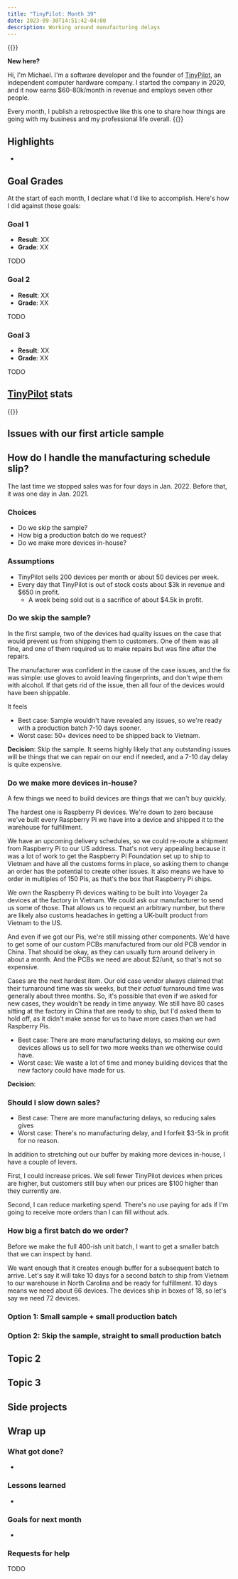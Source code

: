 ```yaml
---
title: "TinyPilot: Month 39"
date: 2023-09-30T14:51:42-04:00
description: Working around manufacturing delays
---
```


{{<notice type="info">}}

**New here?**

Hi, I'm Michael. I'm a software developer and the founder of [TinyPilot](https://tinypilotkvm.com), an independent computer hardware company. I started the company in 2020, and it now earns $60-80k/month in revenue and employs seven other people.

Every month, I publish a retrospective like this one to share how things are going with my business and my professional life overall.
{{</notice>}}

## Highlights

-

## Goal Grades

At the start of each month, I declare what I'd like to accomplish. Here's how I did against those goals:

### Goal 1

- **Result**: XX
- **Grade**: XX

TODO

### Goal 2

- **Result**: XX
- **Grade**: XX

TODO

### Goal 3

- **Result**: XX
- **Grade**: XX

TODO

## [TinyPilot](https://tinypilotkvm.com/?ref=mtlynch.io) stats

{{<revenue-graph project="tinypilot">}}

## Issues with our first article sample

## How do I handle the manufacturing schedule slip?

The last time we stopped sales was for four days in Jan. 2022. Before that, it was one day in Jan. 2021.

### Choices

- Do we skip the sample?
- How big a production batch do we request?
- Do we make more devices in-house?

### Assumptions

- TinyPilot sells 200 devices per month or about 50 devices per week.
- Every day that TinyPilot is out of stock costs about $3k in revenue and $650 in profit.
  - A week being sold out is a sacrifice of about $4.5k in profit.

### Do we skip the sample?

In the first sample, two of the devices had quality issues on the case that would prevent us from shipping them to customers. One of them was all fine, and one of them required us to make repairs but was fine after the repairs.

The manufacturer was confident in the cause of the case issues, and the fix was simple: use gloves to avoid leaving fingerprints, and don't wipe them with alcohol. If that gets rid of the issue, then all four of the devices would have been shippable.

It feels

- Best case: Sample wouldn't have revealed any issues, so we're ready with a production batch 7-10 days sooner.
- Worst case: 50+ devices need to be shipped back to Vietnam.

**Decision**: Skip the sample. It seems highly likely that any outstanding issues will be things that we can repair on our end if needed, and a 7-10 day delay is quite expensive.

### Do we make more devices in-house?

A few things we need to build devices are things that we can't buy quickly.

The hardest one is Raspberry Pi devices. We're down to zero because we've built every Raspberry Pi we have into a device and shipped it to the warehouse for fulfillment.

We have an upcoming delivery schedules, so we could re-route a shipment from Raspberry Pi to our US address. That's not very appealing because it was a lot of work to get the Raspberry Pi Foundation set up to ship to Vietnam and have all the customs forms in place, so asking them to change an order has the potential to create other issues. It also means we have to order in multiples of 150 Pis, as that's the box that Raspberry Pi ships.

We own the Raspberry Pi devices waiting to be built into Voyager 2a devices at the factory in Vietnam. We could ask our manufacturer to send us some of those. That allows us to request an arbitrary number, but there are likely also customs headaches in getting a UK-built product from Vietnam to the US.

And even if we got our Pis, we're still missing other components. We'd have to get some of our custom PCBs manufactured from our old PCB vendor in China. That should be okay, as they can usually turn around delivery in about a month. And the PCBs we need are about $2/unit, so that's not so expensive.

Cases are the next hardest item. Our old case vendor always claimed that their turnaround time was six weeks, but their _actual_ turnaround time was generally about three months. So, it's possible that even if we asked for new cases, they wouldn't be ready in time anyway. We still have 80 cases sitting at the factory in China that are ready to ship, but I'd asked them to hold off, as it didn't make sense for us to have more cases than we had Raspberry Pis.

- Best case: There are more manufacturing delays, so making our own devices allows us to sell for two more weeks than we otherwise could have.
- Worst case: We waste a lot of time and money building devices that the new factory could have made for us.

**Decision**:

### Should I slow down sales?

- Best case: There are more manufacturing delays, so reducing sales gives
- Worst case: There's no manufacturing delay, and I forfeit $3-5k in profit for no reason.

In addition to stretching out our buffer by making more devices in-house, I have a couple of levers.

First, I could increase prices. We sell fewer TinyPilot devices when prices are higher, but customers still buy when our prices are $100 higher than they currently are.

Second, I can reduce marketing spend. There's no use paying for ads if I'm going to receive more orders than I can fill without ads.

### How big a first batch do we order?

Before we make the full 400-ish unit batch, I want to get a smaller batch that we can inspect by hand.

We want enough that it creates enough buffer for a subsequent batch to arrive. Let's say it will take 10 days for a second batch to ship from Vietnam to our warehouse in North Carolina and be ready for fulfillment. 10 days means we need about 66 devices. The devices ship in boxes of 18, so let's say we need 72 devices.

### Option 1: Small sample + small production batch

### Option 2: Skip the sample, straight to small production batch

## Topic 2

## Topic 3

## Side projects

## Wrap up

### What got done?

-

### Lessons learned

-

### Goals for next month

-

### Requests for help

TODO
